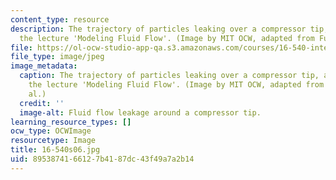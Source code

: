 ```yaml
---
content_type: resource
description: The trajectory of particles leaking over a compressor tip, an image from
  the lecture 'Modeling Fluid Flow'. (Image by MIT OCW, adapted from Furukawa et al.)
file: https://ol-ocw-studio-app-qa.s3.amazonaws.com/courses/16-540-internal-flows-in-turbomachines-spring-2006/8953874166127b4187dc43f49a7a2b14_16-540s06.jpg
file_type: image/jpeg
image_metadata:
  caption: The trajectory of particles leaking over a compressor tip, an image from
    the lecture 'Modeling Fluid Flow'. (Image by MIT OCW, adapted from Furukawa et
    al.)
  credit: ''
  image-alt: Fluid flow leakage around a compressor tip.
learning_resource_types: []
ocw_type: OCWImage
resourcetype: Image
title: 16-540s06.jpg
uid: 89538741-6612-7b41-87dc-43f49a7a2b14
---
```


